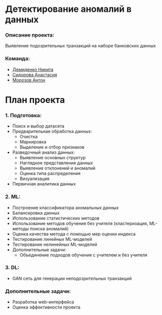 # Детектирование аномалий в данных

### Описание проекта: 
Выявление подозрительных транзакций на наборе банковских данных 

### Команда:
- [Демиденко Никита](https://github.com/kalxon)
- [Сидорова Анастасия](https://github.com/twilyfm)
- [Морозов Антон](https://github.com/MAV-r)

# План проекта
### 1. Подготовка:
* Поиск и выбор датасета
* Предварительная обработка данных:
    * Очистка
    * Маркировка
    * Выделение и отбор признаков
* Разведочный анализ данных:
    * Выявление основных структур
    * Наглядное представление данных
    * Выявление отклонений и аномалий
    * Оценка типа распределения
    * Визуализация
* Первичная аналитика данных
### 2. ML:
* Построение классификатора аномальных данных
* Балансировка данных
* Использование статистических методов 
* Использование методов обучения без учителя (кластеризация, ML-методы поиска аномалий)
* Оценка качества метода с помощью мер оценки индекса
* Тестирование линейных ML-моделей
* Тестирование нелинейных ML-моделей
* Дополнительные задачи:
    * Объединение подходов обучения с учителем и без учителя
### 3. DL:
* GAN сеть для генерации неподозрительных транзакций 
### Дополнительные задачи:
* Разработка web-интерфейса
* Оценка эффективности проекта
